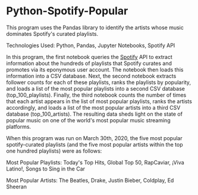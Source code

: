 # Python-Spotify-Popular
This program uses the Pandas library to identify the artists whose music dominates Spotify's curated playlists.

Technologies Used: Python, Pandas, Jupyter Notebooks, Spotify API

In this program, the first notebook queries the [Spotify](https://developer.spotify.com/documentation/web-api/reference/) API to extract information about the hundreds of playlists that Spotify curates and promotes via its eponymous user account. The notebook then loads this information into a CSV database. Next, the second notebook extracts follower counts for each of these playlists, ranks the playlists by popularity, and loads a list of the most popular playlists into a second CSV database (top_100_playlists). Finally, the third notebook counts the number of times that each artist appears in the list of most popular playlists, ranks the artists accordingly, and loads a list of the most popular artists into a third CSV database (top_100_artists). The resulting data sheds light on the state of popular music on one of the world's most popular music streaming platforms.

When this program was run on March 30th, 2020, the five most popular spotify-curated playlists (and the five most popular artists within the top one hundred playlists) were as follows:

  Most Popular Playlists: Today's Top Hits, Global Top 50, RapCaviar, ¡Viva Latino!, Songs to Sing in the Car

  Most Popular Artists: The Beatles, Drake, Justin Bieber, Coldplay, Ed Sheeran
